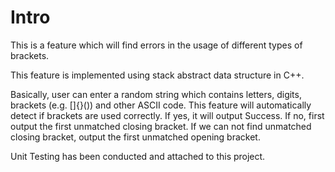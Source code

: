 # Intro

This is a feature which will find errors in the usage of different types of brackets.

This feature is implemented using stack abstract data structure in C++.

Basically, user can enter a random string which contains letters, digits, brackets (e.g. []{}()) and other
ASCII code. This feature will automatically detect if brackets are used correctly. If yes, it will output
Success. If no, first output the first unmatched closing bracket. If we can not find unmatched closing bracket,
output the first unmatched opening bracket.

Unit Testing has been conducted and attached to this project.

